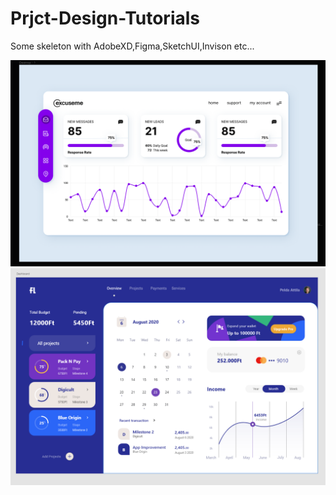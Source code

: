 # Prjct-Design-Tutorials
Some skeleton with AdobeXD,Figma,SketchUI,Invison etc...

<img src="Dashboard+Project.png"  >
<img src="Dashboard-tutorial1.png" >


